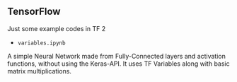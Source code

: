 ## TensorFlow

Just some example codes in TF 2

- `variables.ipynb`

A simple Neural Network made from Fully-Connected layers and activation functions, without using the Keras-API. It uses TF Variables along with basic matrix multiplications.
